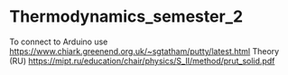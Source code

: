 # Thermodynamics_semester_2
To connect to Arduino use https://www.chiark.greenend.org.uk/~sgtatham/putty/latest.html
Theory (RU) https://mipt.ru/education/chair/physics/S_II/method/prut_solid.pdf
